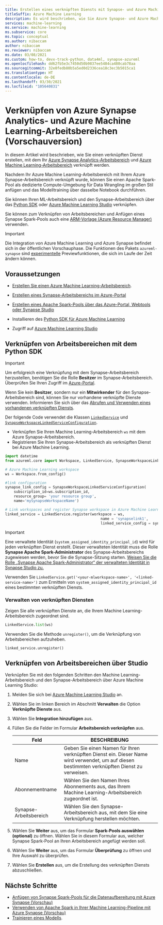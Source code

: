 ```yaml
---
title: Erstellen eines verknüpften Diensts mit Synapse- und Azure Machine Learning-Arbeitsbereichen (Vorschauversion)
titleSuffix: Azure Machine Learning
description: Es wird beschrieben, wie Sie Azure Synapse- und Azure Machine Learning-Arbeitsbereiche verknüpfen, um eine Benutzeroberfläche mit einheitlichem Data Wrangling zu erhalten.
services: machine-learning
ms.service: machine-learning
ms.subservice: core
ms.topic: conceptual
ms.author: nibaccam
author: nibaccam
ms.reviewer: nibaccam
ms.date: 03/08/2021
ms.custom: how-to, devx-track-python, data4ml, synapse-azureml
ms.openlocfilehash: dd62fb5e3c7450d50b9837ee5484ca480cab78aa
ms.sourcegitcommit: 32e0fedb80b5a5ed0d2336cea18c3ec3b5015ca1
ms.translationtype: HT
ms.contentlocale: de-DE
ms.lasthandoff: 03/30/2021
ms.locfileid: "105640831"
---
```

# <a name="link-azure-synapse-analytics-and-azure-machine-learning-workspaces-preview"></a>Verknüpfen von Azure Synapse Analytics- und Azure Machine Learning-Arbeitsbereichen (Vorschauversion)

In diesem Artikel wird beschrieben, wie Sie einen verknüpften Dienst erstellen, mit dem Ihr [Azure Synapse Analytics-Arbeitsbereich](/synapse-analytics/overview-what-is.md) und [Azure Machine Learning-Arbeitsbereich](concept-workspace.md) verknüpft werden.

Nachdem Ihr Azure Machine Learning-Arbeitsbereich mit Ihrem Azure Synapse-Arbeitsbereich verknüpft wurde, können Sie einen Apache Spark-Pool als dedizierte Compute-Umgebung für Data Wrangling im großen Stil anfügen und das Modelltraining über dasselbe Notebook durchführen.

Sie können Ihren ML-Arbeitsbereich und den Synapse-Arbeitsbereich über das [Python SDK](#link-sdk) oder [Azure Machine Learning Studio](#link-studio) verknüpfen.

Sie können zum Verknüpfen von Arbeitsbereichen und Anfügen eines Synapse Spark-Pools auch eine [ARM-Vorlage (Azure Resource Manager)](https://github.com/Azure/azure-quickstart-templates/blob/master/101-machine-learning-linkedservice-create/azuredeploy.json) verwenden.

>[!IMPORTANT]
> Die Integration von Azure Machine Learning und Azure Synapse befindet sich in der öffentlichen Vorschauphase. Die Funktionen des Pakets `azureml-synapse` sind [experimentelle](/python/api/overview/azure/ml/#stable-vs-experimental) Previewfunktionen, die sich im Laufe der Zeit ändern können.

## <a name="prerequisites"></a>Voraussetzungen

* [Erstellen Sie einen Azure Machine Learning-Arbeitsbereich](how-to-manage-workspace.md?tabs=python).

* [Erstellen eines Synapse-Arbeitsbereichs im Azure-Portal](/azure/synapse-analytics/quickstart-create-workspace)

* [Erstellen eines Apache Spark-Pools über das Azure-Portal, Webtools oder Synapse Studio](/azure/synapse-analytics/quickstart-create-apache-spark-pool-studio)

* Installieren des [Python SDK für Azure Machine Learning](/python/api/overview/azure/ml/intro)

* Zugriff auf [Azure Machine Learning Studio](https://ml.azure.com/)

<a name="link-sdk"></a>
## <a name="link-workspaces-with-the-python-sdk"></a>Verknüpfen von Arbeitsbereichen mit dem Python SDK

> [!IMPORTANT]
> Um erfolgreich eine Verknüpfung mit dem Synapse-Arbeitsbereich herzustellen, benötigen Sie die Rolle **Besitzer** im Synapse-Arbeitsbereich. Überprüfen Sie Ihren Zugriff im [Azure-Portal](https://ms.portal.azure.com/).
>
> Wenn Sie kein **Besitzer**, sondern nur ein **Mitwirkender** für den Synapse-Arbeitsbereich sind, können Sie nur vorhandene verknüpfte Dienste verwenden. Informieren Sie sich über das [Abrufen und Verwenden eines vorhandenen verknüpften Diensts](how-to-data-prep-synapse-spark-pool.md#get-an-existing-linked-service).

Der folgende Code verwendet die Klassen [`LinkedService`](/python/api/azureml-core/azureml.core.linked_service.linkedservice) und [`SynapseWorkspaceLinkedServiceConfiguration`](/python/api/azureml-core/azureml.core.linked_service.synapseworkspacelinkedserviceconfiguration).

* Verknüpfen Sie Ihren Machine Learning-Arbeitsbereich `ws` mit dem Azure Synapse-Arbeitsbereich.
* Registrieren Sie Ihren Synapse-Arbeitsbereich als verknüpften Dienst bei Azure Machine Learning.

``` python
import datetime  
from azureml.core import Workspace, LinkedService, SynapseWorkspaceLinkedServiceConfiguration

# Azure Machine Learning workspace
ws = Workspace.from_config()

#link configuration 
synapse_link_config = SynapseWorkspaceLinkedServiceConfiguration(
    subscription_id=ws.subscription_id,
    resource_group= 'your resource group',
    name='mySynapseWorkspaceName')

# Link workspaces and register Synapse workspace in Azure Machine Learning
linked_service = LinkedService.register(workspace = ws,              
                                            name = 'synapselink1',    
                                            linked_service_config = synapse_link_config)
```

> [!IMPORTANT] 
> Eine verwaltete Identität (`system_assigned_identity_principal_id`) wird für jeden verknüpften Dienst erstellt. Dieser verwalteten Identität muss die Rolle **Synapse Apache Spark-Administrator** des Synapse-Arbeitsbereichs zugewiesen werden, bevor Sie die Synapse-Sitzung starten. [Weisen Sie die Rolle „Synapse Apache Spark-Administrator“ der verwalteten Identität in Synapse Studio zu.](../synapse-analytics/security/how-to-manage-synapse-rbac-role-assignments.md)
>
> Verwenden Sie `LinkedService.get('<your-mlworkspace-name>', '<linked-service-name>')` zum Ermitteln von `system_assigned_identity_principal_id` eines bestimmten verknüpften Diensts.

### <a name="manage-linked-services"></a>Verwalten von verknüpften Diensten

Zeigen Sie alle verknüpften Dienste an, die Ihrem Machine Learning-Arbeitsbereich zugeordnet sind.

```python
LinkedService.list(ws)
```

Verwenden Sie die Methode `unregister()`, um die Verknüpfung von Arbeitsbereichen aufzuheben.

``` python
linked_service.unregister()
```

<a name="link-studio"></a>
## <a name="link-workspaces-via-studio"></a>Verknüpfen von Arbeitsbereichen über Studio

Verknüpfen Sie mit den folgenden Schritten den Machine Learning-Arbeitsbereich und den Synapse-Arbeitsbereich über Azure Machine Learning Studio: 

1. Melden Sie sich bei [Azure Machine Learning Studio](https://ml.azure.com/) an.
1. Wählen Sie im linken Bereich im Abschnitt **Verwalten** die Option **Verknüpfte Dienste** aus.
1. Wählen Sie **Integration hinzufügen** aus.
1. Füllen Sie die Felder im Formular **Arbeitsbereich verknüpfen** aus.

    |Feld| BESCHREIBUNG    
    |---|---
    |Name| Geben Sie einen Namen für Ihren verknüpften Dienst ein. Dieser Name wird verwendet, um auf diesen bestimmten verknüpften Dienst zu verweisen.
    |Abonnementname | Wählen Sie den Namen Ihres Abonnements aus, das Ihrem Machine Learning-Arbeitsbereich zugeordnet ist. 
    |Synapse-Arbeitsbereich | Wählen Sie den Synapse-Arbeitsbereich aus, mit dem Sie eine Verknüpfung herstellen möchten.
    
1. Wählen Sie **Weiter** aus, um das Formular **Spark-Pools auswählen (optional)** zu öffnen. Wählen Sie in diesem Formular aus, welcher Synapse Spark-Pool an Ihren Arbeitsbereich angefügt werden soll.

1. Wählen Sie **Weiter** aus, um das Formular **Überprüfung** zu öffnen und Ihre Auswahl zu überprüfen.
1. Wählen Sie **Erstellen** aus, um die Erstellung des verknüpften Diensts abzuschließen.

## <a name="next-steps"></a>Nächste Schritte

* [Anfügen von Synapse Spark-Pools für die Datenaufbereitung mit Azure Synapse (Vorschau)](how-to-data-prep-synapse-spark-pool.md)
* [Verwenden von Apache Spark in Ihrer Machine Learning-Pipeline mit Azure Synapse (Vorschau)](how-to-use-synapsesparkstep.md)
* [Trainieren eines Modells](how-to-set-up-training-targets.md).
